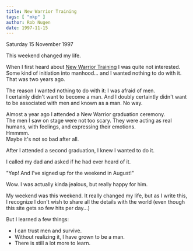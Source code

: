 ```yaml
---
title: New Warrior Training
tags: [ "mkp" ]
author: Rob Nugen
date: 1997-11-15
---
```


<p class=date>Saturday 15 November 1997</p>

<p>
This weekend changed my life.
<p>
When I first heard about <a href=https://www.mkp.org>New Warrior Training</a> I was quite not interested.  Some kind of initiation into manhood... and I wanted nothing to do with it.  That was two years ago.
<p>
The reason I wanted nothing to do with it:  I was afraid of men.<br>
I certainly didn't want to become a man.  And I doubly certaintly didn't want to be associated with men and known as a man.  No way.
<p>
Almost a year ago I attended a New Warrior graduation ceremony.
<br>
The men I saw on stage were not too scary.  They were acting as real humans, with feelings, and expressing their emotions.<br>
Hmmmm.<br>
Maybe it's not so bad after all.
<p>
After I attended a second graduation, I knew I wanted to do it.
<p>
I called my dad and asked if he had ever heard of it.
<p>
"Yep!  And I've signed up for the weekend in August!"
<p>
Wow.  I was actually kinda jealous, but really happy for him.
<p>
My weekend was this weekend. It really changed my life, but as I write this, I recognize I don't wish to share all the details with the world (even though this site gets so few hits per day...)<p>
But I learned a few things:<p>
<ul>
<li>I can trust men and survive.</li>
<li>Without realizing it, I have grown to be a man.</li>
<li>There is still a lot more to learn.</li>
</ul>
<p>

